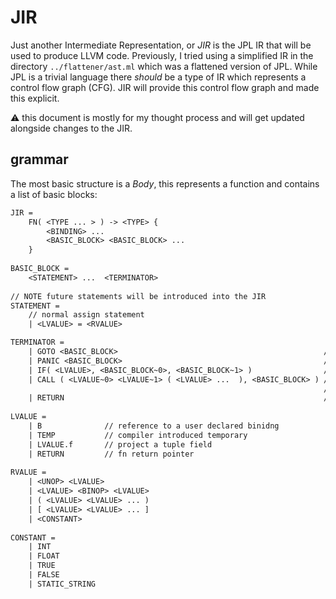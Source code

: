 # JIR

Just another Intermediate Representation, or *JIR* is the JPL IR that will be used to produce LLVM code. Previously, I tried using a simplified IR in the directory `../flattener/ast.ml` which was a flattened version of JPL. While JPL is a trivial language there *should* be a type of IR which represents a control flow graph (CFG). JIR will provide this control flow graph and made this explicit. 

:warning: this document is mostly for my thought process and will get updated alongside changes to the JIR.

## grammar

The most basic structure is a *Body*, this represents a function and contains a list of basic blocks:

```txt
JIR = 
    FN( <TYPE ... > ) -> <TYPE> {
        <BINDING> ... 
        <BASIC_BLOCK> <BASIC_BLOCK> ...
    }
    
BASIC_BLOCK = 
    <STATEMENT> ...  <TERMINATOR>
    
// NOTE future statements will be introduced into the JIR
STATEMENT =
    // normal assign statement
    | <LVALUE> = <RVALUE>

TERMINATOR =
    | GOTO <BASIC_BLOCK>                                              // jump to BASIC_BLOCK
    | PANIC <BASIC_BLOCK>                                             // initiate stack unwinding going to BASIC_BLOCK
    | IF( <LVALUE>, <BASIC_BLOCK~0>, <BASIC_BLOCK~1> )                // test LVALUE, if true, branch to 0 o.t. 1
    | CALL ( <LVALUE~0> <LVALUE~1> ( <LVALUE> ...  ), <BASIC_BLOCK> ) // call LVALUE~1 with the list of LVALUEs storing the result in LVALUE~0
                                                                      // after a successful return go to BASIC_BLOCK
    | RETURN                                                          // return to the caller
    
LVALUE = 
    | B              // reference to a user declared binidng
    | TEMP           // compiler introduced temporary
    | LVALUE.f       // project a tuple field
    | RETURN         // fn return pointer
    
RVALUE = 
    | <UNOP> <LVALUE>
    | <LVALUE> <BINOP> <LVALUE>
    | ( <LVALUE> <LVALUE> ... )
    | [ <LVALUE> <LVALUE> ... ]
    | <CONSTANT>
    
CONSTANT =
    | INT 
    | FLOAT 
    | TRUE 
    | FALSE
    | STATIC_STRING

```
